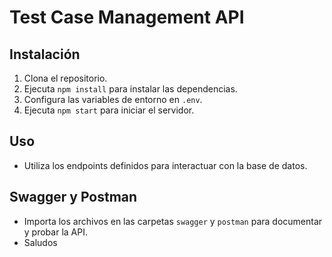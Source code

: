# Test Case Management API

## Instalación

1. Clona el repositorio.
2. Ejecuta `npm install` para instalar las dependencias.
3. Configura las variables de entorno en `.env`.
4. Ejecuta `npm start` para iniciar el servidor.

## Uso

- Utiliza los endpoints definidos para interactuar con la base de datos.

## Swagger y Postman

- Importa los archivos en las carpetas `swagger` y `postman` para documentar y probar la API.
- Saludos
